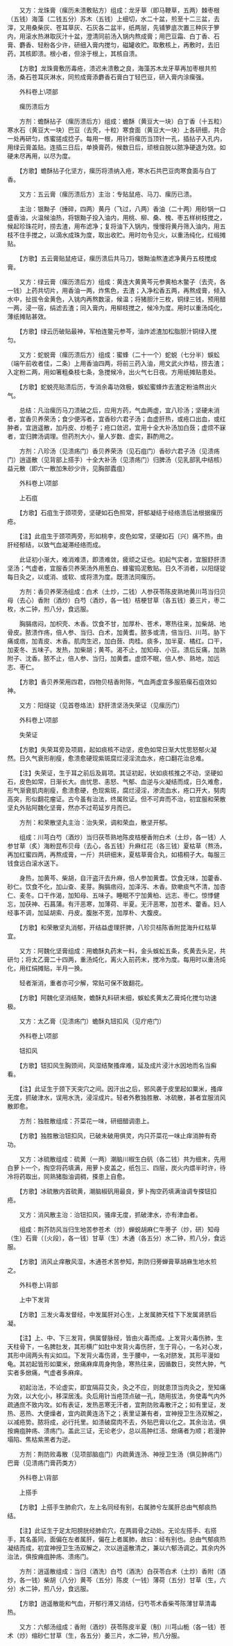 <!-- { "loadSidebar": true } -->
　　又方：龙珠膏（瘰历未溃敷贴方）组成：龙牙草（即马鞭草，五两）棘枣根（五钱）海藻（二钱五分）苏木（五钱）上细切，水二十盆，煎至十二三盆，去滓，又用桑柴灰、苍耳草灰、石灰各二盆半，纸两层，先铺箩底次置三种灰于箩内，用滚水热淋取灰汁十盆，澄清同前汤入锅内熬成膏；用巴豆霜、白丁香、石膏、麝香、轻粉各少许，研细入膏内搅匀，磁罐收贮。取敷核上，再敷时，去旧药，其核即溃。根小者，但涂于根上，其核自溃。

　　【方歌】龙珠膏敷历毒疮，溃迟未溃敷之良，海藻苏木龙牙草再加枣根共煎汤，桑石苍耳灰淋水，同煎成膏添麝香石膏白丁轻巴豆，研入膏内涂瘰强。

　　外科卷上\项部

　　瘰历溃后方

　　方剂：蟾酥拈子（瘰历溃后方）组成：蟾酥（黄豆大一块）白丁香（十五粒）寒水石（黄豆大一块）巴豆（去壳，十粒）寒食面（黄豆大一块）上各研细，共合一处再研匀，炼蜜搓成捻子。每用一根，用针将瘰历当顶针一孔，插拈子入孔内，用绿云膏盖贴。连插三日后，单换膏药，候数日后，顽根自脱以脓净硬退为效。如硬未尽再用，以尽为度。

　　【方歌】蟾酥拈子化坚方，瘰历将溃纳入疮，寒水石共巴豆肉寒食面与白丁香。

　　又方：五云膏（瘰历溃后方）主治：专贴鼠疮、马刀、瘰历已溃。

　　主治：银黝子（捶碎，四两）黄丹（飞过，八两）香油（二十两）用砂锅一口盛香油，火温候油热，将银黝子投入油内，用桃、柳、桑、槐、枣五样树枝搅之，候起珍珠花时，捞去渣，用布滤净；复将油下入锅内，慢慢将黄丹筛入油内，用五枝不住手搅之，以滴水成珠为度，取出收贮。用时勿令见火，以重汤纯化，红缎摊贴。

　　【方歌】五云膏贴鼠疮证，瘰历溃后共马刀，银黝油熬渣滤净黄丹五枝搅成膏。

　　又方：绿云膏（瘰历溃后方）组成：黄连大黄黄芩元参黄柏木鳖子（去壳，各一钱）上药共切片，用香油一两，炸焦色，去渣；入净松香五两，再熬成膏，倾入水中，扯拔令金黄色，入铫内再熬数滚，候温；将猪胆汁三枚，铜绿三钱，预用醋一两，浸一宿，绢滤去渣；同入膏内，用柳枝搅之，候冷为度。用时以重汤炖化，薄纸摊贴甚效。

　　【方歌】绿云历破贴最神，军柏连鳖元参芩，油炸滤渣加松脂胆汁铜绿入搅匀。

　　又方：蛇蜕膏（瘰历溃后方）组成：蜜蜂（二十一个）蛇蜕（七分半）蜈蚣（端午前收者佳，二条）上用香油四两，将前三药入油，用文武火炸枯，捞去渣；入定粉二两，用如箸粗桑枝七条，急搅候冷，出火气七日夜。方用纸摊贴患处。

　　【方歌】蛇蜕亮贴溃后历，专消余毒功效极，蜈蚣蜜蜂炸去渣定粉油熬出火气。

　　总结：凡治瘰历马刀溃破之后，应用方药，气血两虚，宜八珍汤；坚硬未消者，宜香贝养荣汤；食少便泻者，宜香砂六君子汤；血虚肝热，或疮口出血，或红肿者，宜逍遥散，加丹皮、炒栀子；疮口敛迟，宜用十全大补汤加白蔹；虚烦不寐者，宜归脾汤调理。但药剂大小，量人岁数、虚实，斟酌用之。

　　方剂：八珍汤（见溃疡门）香贝养荣汤（见石疽门）香砂六君子汤（见溃疡门）逍遥散（见背部上搭手）十全大补汤（见溃疡门）归脾汤（见乳部乳中结核）益元散（即六一散加朱砂少许，见胸部蠹疽）

　　外科卷上\项部

　　上石疽

　　【方歌】石疽生于颈项旁，坚硬如石色照常，肝郁凝结于经络溃后法根据瘰历疮。

　　【注】此疽生于颈项两旁，形如桃李，皮色如常，坚硬如石〔兴〕痛不热，由肝经郁结，以致气血凝滞经络而成。

　　此证初小渐大，难消难溃，即溃难敛，疲顽之证也。初起气实者，宜服舒肝溃坚汤；气虚者，宜服香贝养荣汤外用葱白、蜂蜜捣泥敷贴。日久不消者，以阳燧锭每日灸之，以或消、或软、或将溃为度。既溃法同瘰历。

　　方剂：香贝养荣汤组成：白术（土炒，二钱）人参茯苓陈皮熟地黄川芎当归贝母（去心）香附（酒炒）白芍（酒炒，各一钱）桔梗甘草（各五钱）姜三片，枣二枚，水二钟，煎八分，食远服。

　　胸膈痞闷，加枳壳、木香。饮食不甘，加厚朴、苍术，寒热往来，加柴胡、地骨皮。脓溃作疡，倍人参、当归、白术，加黄耆。脓多或清，倍当归、川芎。胁下痛或痞，加青皮、木香。肌肉生迟，加白蔹、肉桂。痰多，加半夏、橘红。口干，加麦冬、五味子。发热，加柴胡；黄芩。渴不止，加知母、小豆。溃后反痛，加熟附子、沈香。脓不止，倍人参、当归，加黄耆。虚烦不眠，倍人参、熟地，加远志、枣仁。

　　【方歌】香贝养荣用四君，四物贝桔香附陈，气血两虚宜多服筋瘰石疽效如神。

　　又方：阳燧锭（见首卷烙法）舒肝溃坚汤失荣证（见瘰历门）

　　外科卷上\项部

　　失荣证

　　【方歌】失荣耳旁及项肩，起如痰核不动坚，皮色如常日渐大忧思怒郁火凝然。日久气衰形削瘦，愈溃愈硬现紫斑腐烂浸淫流血水，疮口翻花治总难。

　　【注】失荣证，生于耳之前后及肩项。其证初起，状如痰核推之不动，坚硬如石，皮色如常，日渐长大。由忧思、恚怒、气郁、血逆与火凝结而成，日久难愈，形气渐衰肌肉削瘦，愈溃愈硬，色现紫斑，腐烂浸淫，渗流血水，疮口开大，努肉高突，形似翻花瘤证。古今虽有治法，终属败证。但不可弃而不治，初宜服和荣散坚丸外贴阿魏化坚膏，然亦不过苟延岁月而已。

　　方剂：和荣散坚丸主治：治失荣，调和荣血，散坚开郁。

　　组成：川芎白芍（酒炒）当归茯苓熟地陈皮桔梗香附白术（土炒，各一钱）人参甘草（炙）海粉昆布贝母（去心，各五钱）升麻红花（各三钱）夏枯草（熬汤，再加红蜜四两，再熬成膏，一斤）共研细末，夏枯草膏合丸，如梧桐子大。每服三钱食远白滚水送下。

　　身热，加黄芩、柴胡，自汗盗汗去升麻，倍人参加黄耆。饮食无味，加藿香、砂仁。饮食不化，加山查、麦芽。胸膈痞闷，加泽泻、木香。欬嗽痰气不清，加杏仁、麦冬。口干作渴，加知母、五味子。睡眠不宁加黄柏、远志、枣仁。惊悸健忘，加茯神、石菖蒲。有汗恶寒，加薄荷、半夏。无汗恶寒，加苍术、藿香。妇人经事不调，加延胡索、丹皮。腹胀不宽，加厚朴、大腹皮。

　　【方歌】和荣散坚丸消郁，开结益虚理肝脾，八珍贝桔陈香附昆海升红枯草宜。

　　又方：阿魏化坚膏组成：用蟾酥丸药末一料，金头蜈蚣五条，炙黄去头足，共研匀；将太乙膏二十四两，重汤炖化，离火入前药末，搅冷为度。每用时以重汤炖化，用红绢摊贴，半月一换。

　　轻者渐消，重者亦可少解，常贴可保不致翻花。

　　【方歌】阿魏化坚消结聚，蟾酥丸料研末细，蜈蚣炙黄太乙膏炖化搅匀功速极。

　　又方：太乙膏（见溃疡门）蟾酥丸钮扣风（见疔疮门）

　　外科卷上\项部

　　钮扣风

　　【方歌】钮扣风生胸颈间，风湿结聚搔痒难，延及成片浸汁水因地而名当癣看。

　　【注】此证生于颈下天突穴之间。因汗出之后，邪风袭于皮里起如粟米，搔痒无度，抓破津水，误用水洗，浸淫成片。轻者外敷独胜散、冰硫散，甚者宜服消风散即愈。

　　方剂：独胜散组成：芥菜花一味，研细醋调患上。

　　【方歌】独胜散治钮扣风，已破未破用俱灵，内只芥菜花一味止痒消肿有奇功。

　　又方：冰硫散组成：硫黄（一两）潮脑川椒生白矾（各二钱）共为细末，先用白萝卜一个，掏空将药填满，用萝卜皮盖之，纸包三、四层，炭火内煨半时许，待冷将药取出，同熟猪脂油调稠，搽患上自愈。

　　【方歌】冰硫散内首硫黄，潮脑椒矾用最良，萝卜掏空药填满油调专搽钮扣疮。

　　又方：消风散主治：治钮扣风，骚痒无度，抓破津水，亦有津血者。

　　组成：荆芥防风当归生地苦参苍术（炒）蝉蜕胡麻仁牛蒡子（炒，研）知母（生）石膏（〔火段〕，各一钱）甘草（生）木通（各五分）水二钟，煎八分，食远服。

　　【方歌】消风止痒散风湿，木通苍术苦参知，荆防归蒡蝉膏草胡麻生地水煎之。

　　外科卷上\背部

　　上中下发背

　　【方歌】三发火毒发督经，中发属肝对心生，上发属肺天桂下下发属肾脐后凝。

　　【注】上、中、下三发背，俱属督脉经，皆由火毒而成。上发背火毒伤肺，生天柱骨下，一名脾肚发，其形横广如肚中发背火毒伤肝，生于背心，一名对心发，其形中阔两头有尖如瓜。下发背火毒伤肾，生于腰中，一名对脐发，其形平漫如龟。其初起皆形如粟米，焮痛麻痒周身拘急，寒热往来，因循数日，突然大肿，气实者多焮痛，气虚者多麻痒。

　　初起治法，不论虚实，即宜隔蒜艾灸，灸之不应，则就患顶当肉灸之，至知痛为效，以大化小，移深居浅。灸后用针当疮顶点破一孔，随用拔法，务使毒气内外疏通庶不致内攻。如有表证，发热恶寒无汗者，宜荆防败毒散汗之；如有里证，发热、恶热、大便燥者，宜内疏黄连汤下之；表里证兼有者，宜神授卫生汤双解之，以减疮势。脓将成，必行托里。如溃破腐肉不去，外贴巴膏以化之。其余治法，俱按痈疽肿疡、溃疡门。盖此三证，无论老少，总以高肿红活、焮痛者为顺；若漫肿塌陷、焦枯紫黑者为逆。

　　方剂：荆防败毒散（见项部脑疽门）内疏黄连汤、神授卫生汤（俱见肿疡门）巴膏（见溃疡门膏药类方）

　　外科卷上\背部

　　上搭手

　　【方歌】上搭手生肺俞穴，左上名同经有别，右属肺兮左属肝总由气郁痰热结。

　　【注】此证生于足太阳膀胱经肺俞穴，在两肩骨之动处。无论左搭手、右搭手，其名虽同，面偏在左者属肝，偏在上者属肺，故曰：经有别也。总由气郁痰热凝结而成，初宜神授卫生汤双解之，次以逍遥散清之，兼以六郁汤调之。其余内外治法，俱按痈疽肿疡、溃疡门。

　　方剂：逍遥散组成：当归（酒洗）白芍（酒洗）白茯苓白术（土炒）香附（酒炒，各一钱）柴胡（八分）黄芩（五分）陈皮（一钱）薄荷（五分）甘草（生，六分）水二钟，煎八分，食远服。

　　【方歌】逍遥散能和气血，开郁行滞又消结，归芍苓术香柴芩陈薄甘草清毒热。

　　又方：六郁汤组成：香附（酒炒）茯苓陈皮半夏（制）川芎山栀（各一钱）苍术（炒）缩砂仁甘草（生，各五分）姜三片，水二钟，煎八分服。

